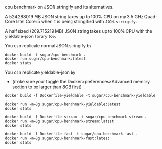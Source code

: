 cpu benchmark on JSON.stringify and its alternatives.

A 524.288019 MB JSON string takes up to 100% CPU on my 3.5 GHz Quad-Core Intel Core i5 
when it is being stringified with `JSON.stringify`.

A half sized (209.715219 MB) JSON string takes up to 100% CPU with the yieldable-json library too.

You can replicate normal JSON.stringify by 
```
docker build -t sugar/cpu-benchmark .
docker run sugar/cpu-benchmark:latest
docker stats
```

You can replicate yieldable-json by 
- (make sure your toggle the Docker>preferences>Advanced memory section to be larger than 8GB first)
```
docker build -f Dockerfile-yieldable -t sugar/cpu-benchmark-yieldable .
docker run -m=8g sugar/cpu-benchmark-yieldable:latest
docker stats
```

```
docker build -f Dockerfile-stream -t sugar/cpu-benchmark-stream .
docker run -m=8g sugar/cpu-benchmark-stream:latest
docker stats
```

```
docker build -f Dockerfile-fast -t sugar/cpu-benchmark-fast .
docker run -m=8g sugar/cpu-benchmark-fast:latest
docker stats
```